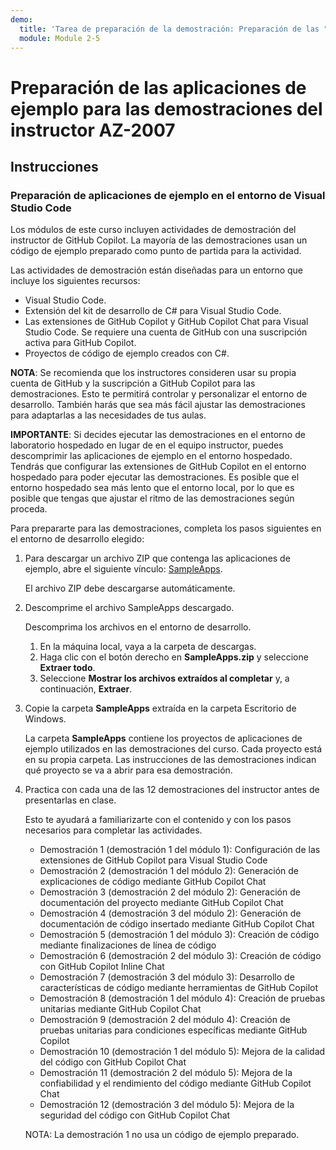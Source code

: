```yaml
---
demo:
  title: 'Tarea de preparación de la demostración: Preparación de las "Aplicaciones de ejemplo" para las demostraciones del instructor AZ-2007'
  module: Module 2-5
---
```


# Preparación de las aplicaciones de ejemplo para las demostraciones del instructor AZ-2007

## Instrucciones

### Preparación de aplicaciones de ejemplo en el entorno de Visual Studio Code

Los módulos de este curso incluyen actividades de demostración del instructor de GitHub Copilot. La mayoría de las demostraciones usan un código de ejemplo preparado como punto de partida para la actividad.

Las actividades de demostración están diseñadas para un entorno que incluye los siguientes recursos:

- Visual Studio Code.
- Extensión del kit de desarrollo de C# para Visual Studio Code.
- Las extensiones de GitHub Copilot y GitHub Copilot Chat para Visual Studio Code. Se requiere una cuenta de GitHub con una suscripción activa para GitHub Copilot.
- Proyectos de código de ejemplo creados con C#.

**NOTA**: Se recomienda que los instructores consideren usar su propia cuenta de GitHub y la suscripción a GitHub Copilot para las demostraciones. Esto te permitirá controlar y personalizar el entorno de desarrollo. También harás que sea más fácil ajustar las demostraciones para adaptarlas a las necesidades de tus aulas.

**IMPORTANTE**: Si decides ejecutar las demostraciones en el entorno de laboratorio hospedado en lugar de en el equipo instructor, puedes descomprimir las aplicaciones de ejemplo en el entorno hospedado. Tendrás que configurar las extensiones de GitHub Copilot en el entorno hospedado para poder ejecutar las demostraciones. Es posible que el entorno hospedado sea más lento que el entorno local, por lo que es posible que tengas que ajustar el ritmo de las demostraciones según proceda.

Para prepararte para las demostraciones, completa los pasos siguientes en el entorno de desarrollo elegido:

1. Para descargar un archivo ZIP que contenga las aplicaciones de ejemplo, abre el siguiente vínculo: [SampleApps](https://raw.githubusercontent.com/MicrosoftLearning/APL-2007-Accelerate-app-development-by-using-GitHub-Copilot/master/LearnModuleExercises/Downloads/SampleApps.zip).

    El archivo ZIP debe descargarse automáticamente.

1. Descomprime el archivo SampleApps descargado.

    Descomprima los archivos en el entorno de desarrollo.

    1. En la máquina local, vaya a la carpeta de descargas.
    1. Haga clic con el botón derecho en **SampleApps.zip** y seleccione **Extraer todo**.
    1. Seleccione **Mostrar los archivos extraídos al completar** y, a continuación, **Extraer**.

1. Copie la carpeta **SampleApps** extraída en la carpeta Escritorio de Windows.

    La carpeta **SampleApps** contiene los proyectos de aplicaciones de ejemplo utilizados en las demostraciones del curso. Cada proyecto está en su propia carpeta. Las instrucciones de las demostraciones indican qué proyecto se va a abrir para esa demostración.

1. Practica con cada una de las 12 demostraciones del instructor antes de presentarlas en clase.

    Esto te ayudará a familiarizarte con el contenido y con los pasos necesarios para completar las actividades.

    - Demostración 1 (demostración 1 del módulo 1): Configuración de las extensiones de GitHub Copilot para Visual Studio Code
    - Demostración 2 (demostración 1 del módulo 2): Generación de explicaciones de código mediante GitHub Copilot Chat
    - Demostración 3 (demostración 2 del módulo 2): Generación de documentación del proyecto mediante GitHub Copilot Chat
    - Demostración 4 (demostración 3 del módulo 2): Generación de documentación de código insertado mediante GitHub Copilot Chat
    - Demostración 5 (demostración 1 del módulo 3): Creación de código mediante finalizaciones de línea de código
    - Demostración 6 (demostración 2 del módulo 3): Creación de código con GitHub Copilot Inline Chat
    - Demostración 7 (demostración 3 del módulo 3): Desarrollo de características de código mediante herramientas de GitHub Copilot
    - Demostración 8 (demostración 1 del módulo 4): Creación de pruebas unitarias mediante GitHub Copilot Chat
    - Demostración 9 (demostración 2 del módulo 4): Creación de pruebas unitarias para condiciones específicas mediante GitHub Copilot
    - Demostración 10 (demostración 1 del módulo 5): Mejora de la calidad del código con GitHub Copilot Chat
    - Demostración 11 (demostración 2 del módulo 5): Mejora de la confiabilidad y el rendimiento del código mediante GitHub Copilot Chat
    - Demostración 12 (demostración 3 del módulo 5): Mejora de la seguridad del código con GitHub Copilot Chat

    NOTA: La demostración 1 no usa un código de ejemplo preparado.
